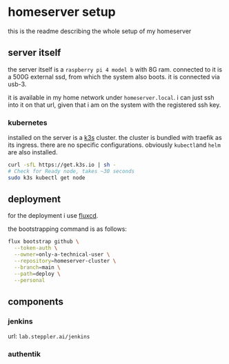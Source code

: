 # homeserver setup

this is the readme describing the whole setup of my homeserver

## server itself

the server itself is a `raspberry pi 4 model b` with 8G ram. connected to it is a 500G external ssd, from which the system also boots. it is connected via usb-3.

it is available in my home network under `homeserver.local`. i can just ssh into it on that url, given that i am on the system with the registered ssh key.

### kubernetes

installed on the server is a [k3s](https://k3s.io/) cluster. the cluster is bundled with traefik as its ingress. there are no specific configurations. obviously `kubectl`and `helm` are also installed.

```sh
curl -sfL https://get.k3s.io | sh -
# Check for Ready node, takes ~30 seconds
sudo k3s kubectl get node
```

## deployment

for the deployment i use [fluxcd](https://fluxcd.io/).

the bootstrapping command is as follows:
```sh
flux bootstrap github \
  --token-auth \
  --owner=only-a-technical-user \
  --repository=homeserver-cluster \
  --branch=main \
  --path=deploy \
  --personal
```

## components

### jenkins

url: `lab.steppler.ai/jenkins`

### authentik
